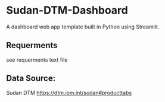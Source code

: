 # Sudan-DTM-Dashboard 
A dashboard web app template built in Python using Streamlit.
## Requerments
see requerments text file
## Data Source: 
Sudan DTM https://dtm.iom.int/sudan#producttabs
